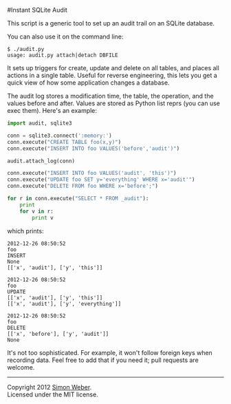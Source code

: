 #Instant SQLite Audit


This script is a generic tool to set up an audit trail on an SQLite database.


You can also use it on the command line:
```
$ ./audit.py
usage: audit.py attach|detach DBFILE
```


It sets up triggers for create, update and delete on all tables, and places all actions in a single table. Useful for reverse engineering, this lets you get a quick view of how some application changes a database.


The audit log stores a modification time, the table, the operation, and the values before and after. Values are stored as Python list reprs (you can use exec them). Here's an example:

```python
import audit, sqlite3

conn = sqlite3.connect(':memory:')
conn.execute("CREATE TABLE foo(x,y)")
conn.execute("INSERT INTO foo VALUES('before','audit')")

audit.attach_log(conn)

conn.execute("INSERT INTO foo VALUES('audit', 'this')")
conn.execute("UPDATE foo SET y='everything' WHERE x='audit'")
conn.execute("DELETE FROM foo WHERE x='before';")

for r in conn.execute("SELECT * FROM _audit"):
    print
    for v in r:
        print v
```
which prints:

```
2012-12-26 08:50:52
foo
INSERT
None
[['x', 'audit'], ['y', 'this']]

2012-12-26 08:50:52
foo
UPDATE
[['x', 'audit'], ['y', 'this']]
[['x', 'audit'], ['y', 'everything']]

2012-12-26 08:50:52
foo
DELETE
[['x', 'before'], ['y', 'audit']]
None

```


It's not too sophisticated. For example, it won't follow foreign keys when recording data. Feel free to add that if you need it; pull requests are welcome.


- - -
  

Copyright 2012 [Simon Weber](http://www.simonmweber.com).  
Licensed under the MIT license.

